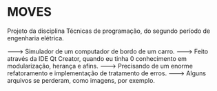 # MOVES
Projeto da disciplina Técnicas de programação, do segundo período de engenharia elétrica.


---> Simulador de um computador de bordo de um carro.
---> Feito através da IDE Qt Creator, quando eu tinha 0 conhecimento em modularização, herança e afins.
---> Precisando de um enorme refatoramento e implementação de tratamento de erros. 
---> Alguns arquivos se perderam, como imagens, por exemplo.
